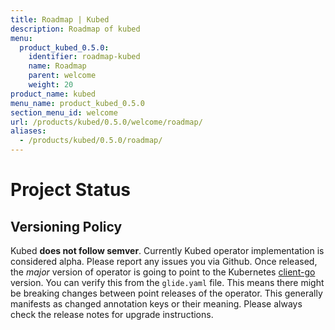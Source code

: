 ```yaml
---
title: Roadmap | Kubed
description: Roadmap of kubed
menu:
  product_kubed_0.5.0:
    identifier: roadmap-kubed
    name: Roadmap
    parent: welcome
    weight: 20
product_name: kubed
menu_name: product_kubed_0.5.0
section_menu_id: welcome
url: /products/kubed/0.5.0/welcome/roadmap/
aliases:
  - /products/kubed/0.5.0/roadmap/
---
```


# Project Status

## Versioning Policy
Kubed __does not follow semver__. Currently Kubed operator implementation is considered alpha. Please report any issues you via Github. Once released, the _major_ version of operator is going to point to the Kubernetes [client-go](https://github.com/kubernetes/client-go#branches-and-tags) version. You can verify this from the `glide.yaml` file. This means there might be breaking changes between point releases of the operator. This generally manifests as changed annotation keys or their meaning. Please always check the release notes for upgrade instructions.
